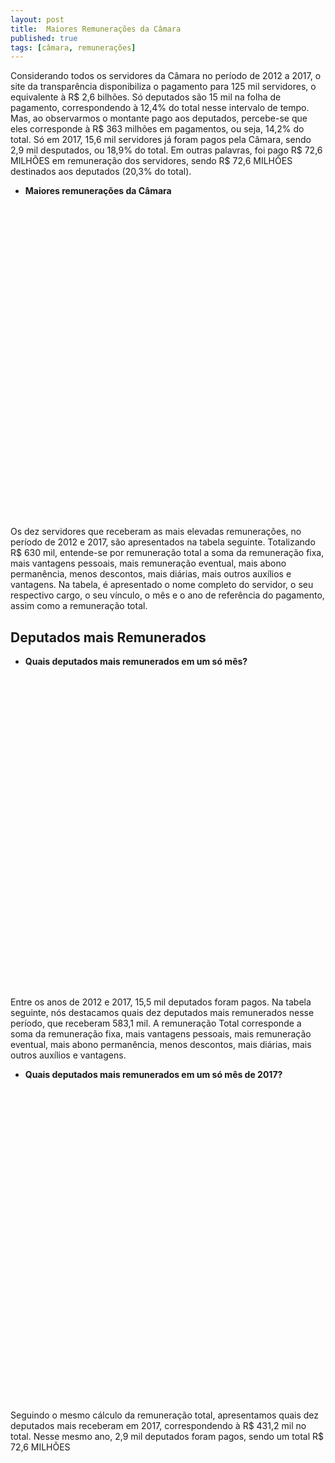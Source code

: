 ```yaml
---
layout: post
title:  Maiores Remunerações da Câmara
published: true
tags: [câmara, remunerações]
---
```







Considerando todos os servidores da Câmara no período de 2012 a 2017, o site da transparência disponibiliza o pagamento para 125 mil servidores, o equivalente à R$ 2,6 bilhões. Só deputados são 15 mil na folha de pagamento, correspondendo à 12,4% do total nesse intervalo de tempo. Mas, ao observarmos o montante pago aos deputados, percebe-se que eles corresponde à R$ 363 milhões em pagamentos, ou seja, 14,2% do total. Só em 2017, 15,6 mil servidores já foram pagos pela Câmara, sendo 2,9 mil desputados, ou 18,9% do total. Em outras palavras, foi pago R$ 72,6 MILHÕES em remuneração dos servidores, sendo R$ 72,6 MILHÕES destinados aos deputados (20,3% do total).


* **Maiores remunerações da Câmara**

<!--html_preserve--><div id="htmlwidget-14808655216be2c01de0" style="width:100%;height:500px;" class="highchart html-widget"></div>
<script type="application/json" data-for="htmlwidget-14808655216be2c01de0">{"x":{"hc_opts":{"title":{"text":null},"yAxis":{"title":{"text":null}},"credits":{"enabled":false},"exporting":{"enabled":false},"plotOptions":{"series":{"turboThreshold":0},"treemap":{"layoutAlgorithm":"squarified"},"bubble":{"minSize":5,"maxSize":25}},"annotationsOptions":{"enabledButtons":false},"tooltip":{"delayForDisplay":10},"chart":{"type":"column"},"xAxis":{"categories":[" JOAO MARCOS FERREIRA CANTARINO"," GUILHERME CRUZ DE SOUZA COELHO"," CAJAR ONESIMO RIBEIRO NARDES"," CLEUZA PEREIRA DO NASCIMENTO"," JONES ALEXANDRE MARTINS"," NIVALDO FERREIRA DE ALBUQUERQUE NETO"," WADIH NEMER DAMOUS FILHO"," LUCIANO FRED BRAGA PENHA"," ADMAR GONZAGA NETO"," LUZIA MARIA FERREIRA"]},"series":[{"data":[96224.08,61393.44,61341.3,61237.03,61237.03,61237.03,59689.06,59657.28,55380.82,53023.17],"name":"Nome dos servidores"}]},"theme":{"chart":{"backgroundColor":"transparent"}},"conf_opts":{"global":{"Date":null,"VMLRadialGradientURL":"http =//code.highcharts.com/list(version)/gfx/vml-radial-gradient.png","canvasToolsURL":"http =//code.highcharts.com/list(version)/modules/canvas-tools.js","getTimezoneOffset":null,"timezoneOffset":0,"useUTC":true},"lang":{"contextButtonTitle":"Chart context menu","decimalPoint":".","downloadJPEG":"Download JPEG image","downloadPDF":"Download PDF document","downloadPNG":"Download PNG image","downloadSVG":"Download SVG vector image","drillUpText":"Back to {series.name}","invalidDate":null,"loading":"Loading...","months":["January","February","March","April","May","June","July","August","September","October","November","December"],"noData":"No data to display","numericSymbols":["k","M","G","T","P","E"],"printChart":"Print chart","resetZoom":"Reset zoom","resetZoomTitle":"Reset zoom level 1:1","shortMonths":["Jan","Feb","Mar","Apr","May","Jun","Jul","Aug","Sep","Oct","Nov","Dec"],"thousandsSep":" ","weekdays":["Sunday","Monday","Tuesday","Wednesday","Thursday","Friday","Saturday"]}},"type":"chart","fonts":[],"debug":false},"evals":[],"jsHooks":[]}</script><!--/html_preserve-->

  
  Os dez servidores que receberam as mais elevadas remunerações, no período de 2012 e 2017, são apresentados na tabela seguinte. Totalizando R$ 630 mil, entende-se por remuneração total a soma da remuneração fixa, mais vantagens pessoais, mais remuneração eventual, mais abono permanência, menos descontos, mais diárias, mais outros auxílios e vantagens. Na tabela, é apresentado o nome completo do servidor, o seu respectivo cargo, o seu vínculo, o mês e o ano de referência do pagamento, assim como a remuneração total.


<!--html_preserve--><div id="htmlwidget-fa0b459df05a57c3f8ba" style="width:100%;height:auto;" class="datatables html-widget"></div>
<script type="application/json" data-for="htmlwidget-fa0b459df05a57c3f8ba">{"x":{"filter":"none","data":[[" JOAO MARCOS FERREIRA CANTARINO"," GUILHERME CRUZ DE SOUZA COELHO"," CAJAR ONESIMO RIBEIRO NARDES"," CLEUZA PEREIRA DO NASCIMENTO"," JONES ALEXANDRE MARTINS"," NIVALDO FERREIRA DE ALBUQUERQUE NETO"," WADIH NEMER DAMOUS FILHO"," LUCIANO FRED BRAGA PENHA"," ADMAR GONZAGA NETO"," LUZIA MARIA FERREIRA"],[" ANALISTA LEGISLATIVO"," DEPUTADO"," DEPUTADO"," DEPUTADO"," DEPUTADO"," DEPUTADO"," DEPUTADO"," DEPUTADO"," ANALISTA LEGISLATIVO"," DEPUTADO"],[" QUADRO EFETIVO"," PARLAMENTAR"," PARLAMENTAR"," PARLAMENTAR"," PARLAMENTAR"," PARLAMENTAR"," PARLAMENTAR"," PARLAMENTAR"," QUADRO EFETIVO"," PARLAMENTAR"],[5,6,6,6,6,6,6,5,3,5],[2017,2016,2016,2016,2016,2016,2015,2016,2014,2017],[96224.08,61393.44,61341.3,61237.03,61237.03,61237.03,59689.06,59657.28,55380.82,53023.17]],"container":"<table class=\"display\">\n  <thead>\n    <tr>\n      <th>Nome<\/th>\n      <th>Cargo<\/th>\n      <th>Vnculo<\/th>\n      <th>Mês<\/th>\n      <th>Ano<\/th>\n      <th>Remuneração Total (R$)<\/th>\n    <\/tr>\n  <\/thead>\n<\/table>","options":{"paging":false,"info":false,"searching":false,"columnDefs":[{"className":"dt-right","targets":[3,4,5]}],"order":[],"autoWidth":false,"orderClasses":false,"rowCallback":"function(row, data) {\nDTWidget.formatCurrency(this, row, data, 5, '', 2, 3, ',', ',', true);\n}"},"selection":{"mode":"multiple","selected":null,"target":"row"}},"evals":["options.rowCallback"],"jsHooks":[]}</script><!--/html_preserve-->








## Deputados mais Remunerados


* **Quais deputados mais remunerados em um só mês?**

<!--html_preserve--><div id="htmlwidget-fee4a0eed5a18bda66b4" style="width:100%;height:500px;" class="highchart html-widget"></div>
<script type="application/json" data-for="htmlwidget-fee4a0eed5a18bda66b4">{"x":{"hc_opts":{"title":{"text":null},"yAxis":{"title":{"text":null}},"credits":{"enabled":false},"exporting":{"enabled":false},"plotOptions":{"series":{"turboThreshold":0},"treemap":{"layoutAlgorithm":"squarified"},"bubble":{"minSize":5,"maxSize":25}},"annotationsOptions":{"enabledButtons":false},"tooltip":{"delayForDisplay":10},"chart":{"type":"column"},"xAxis":{"categories":[" GUILHERME CRUZ DE SOUZA COELHO"," CAJAR ONESIMO RIBEIRO NARDES"," CLEUZA PEREIRA DO NASCIMENTO"," JONES ALEXANDRE MARTINS"," NIVALDO FERREIRA DE ALBUQUERQUE NETO"," WADIH NEMER DAMOUS FILHO"," LUCIANO FRED BRAGA PENHA"," LUZIA MARIA FERREIRA"," MARIA LAURA MONTEZA DE SOUZA CARNEIRO"," AUREO LIDIO MOREIRA RIBEIRO"]},"series":[{"data":[61393.44,61341.3,61237.03,61237.03,61237.03,59689.06,59657.28,53023.17,52338.02,51942.98],"name":"Nome dos deputados"}]},"theme":{"chart":{"backgroundColor":"transparent"}},"conf_opts":{"global":{"Date":null,"VMLRadialGradientURL":"http =//code.highcharts.com/list(version)/gfx/vml-radial-gradient.png","canvasToolsURL":"http =//code.highcharts.com/list(version)/modules/canvas-tools.js","getTimezoneOffset":null,"timezoneOffset":0,"useUTC":true},"lang":{"contextButtonTitle":"Chart context menu","decimalPoint":".","downloadJPEG":"Download JPEG image","downloadPDF":"Download PDF document","downloadPNG":"Download PNG image","downloadSVG":"Download SVG vector image","drillUpText":"Back to {series.name}","invalidDate":null,"loading":"Loading...","months":["January","February","March","April","May","June","July","August","September","October","November","December"],"noData":"No data to display","numericSymbols":["k","M","G","T","P","E"],"printChart":"Print chart","resetZoom":"Reset zoom","resetZoomTitle":"Reset zoom level 1:1","shortMonths":["Jan","Feb","Mar","Apr","May","Jun","Jul","Aug","Sep","Oct","Nov","Dec"],"thousandsSep":" ","weekdays":["Sunday","Monday","Tuesday","Wednesday","Thursday","Friday","Saturday"]}},"type":"chart","fonts":[],"debug":false},"evals":[],"jsHooks":[]}</script><!--/html_preserve-->


  Entre os anos de 2012 e 2017, 15,5 mil deputados foram pagos. Na tabela seguinte, nós destacamos quais dez deputados mais remunerados nesse período, que receberam 583,1 mil. A remuneração Total corresponde a soma da remuneração fixa, mais vantagens pessoais, mais remuneração eventual, mais abono permanência, menos descontos, mais diárias, mais outros auxílios e vantagens.

<!--html_preserve--><div id="htmlwidget-ebf86257a4025fcced6f" style="width:100%;height:auto;" class="datatables html-widget"></div>
<script type="application/json" data-for="htmlwidget-ebf86257a4025fcced6f">{"x":{"filter":"none","data":[[" GUILHERME CRUZ DE SOUZA COELHO"," CAJAR ONESIMO RIBEIRO NARDES"," CLEUZA PEREIRA DO NASCIMENTO"," JONES ALEXANDRE MARTINS"," NIVALDO FERREIRA DE ALBUQUERQUE NETO"," WADIH NEMER DAMOUS FILHO"," LUCIANO FRED BRAGA PENHA"," LUZIA MARIA FERREIRA"," MARIA LAURA MONTEZA DE SOUZA CARNEIRO"," AUREO LIDIO MOREIRA RIBEIRO"],[6,6,6,6,6,6,5,5,12,9],[2016,2016,2016,2016,2016,2015,2016,2017,2015,2016],[61393.44,61341.3,61237.03,61237.03,61237.03,59689.06,59657.28,53023.17,52338.02,51942.98]],"container":"<table class=\"display\">\n  <thead>\n    <tr>\n      <th>Nome<\/th>\n      <th>Mês<\/th>\n      <th>Ano<\/th>\n      <th>Remuneração Total (R$)<\/th>\n    <\/tr>\n  <\/thead>\n<\/table>","options":{"paging":false,"info":false,"searching":false,"columnDefs":[{"className":"dt-right","targets":[1,2,3]}],"order":[],"autoWidth":false,"orderClasses":false,"rowCallback":"function(row, data) {\nDTWidget.formatCurrency(this, row, data, 3, '', 2, 3, ',', ',', true);\n}"},"selection":{"mode":"multiple","selected":null,"target":"row"}},"evals":["options.rowCallback"],"jsHooks":[]}</script><!--/html_preserve-->

* **Quais deputados mais remunerados em um só mês de 2017?**

<!--html_preserve--><div id="htmlwidget-a44e1051d29cc1a6edc7" style="width:100%;height:500px;" class="highchart html-widget"></div>
<script type="application/json" data-for="htmlwidget-a44e1051d29cc1a6edc7">{"x":{"hc_opts":{"title":{"text":null},"yAxis":{"title":{"text":null}},"credits":{"enabled":false},"exporting":{"enabled":false},"plotOptions":{"series":{"turboThreshold":0},"treemap":{"layoutAlgorithm":"squarified"},"bubble":{"minSize":5,"maxSize":25}},"annotationsOptions":{"enabledButtons":false},"tooltip":{"delayForDisplay":10},"chart":{"type":"column"},"xAxis":{"categories":[" LUZIA MARIA FERREIRA"," ARTHUR VIRGILIO DO CARMO RIBEIRO BISNETO"," ATILA SIDNEY LINS ALBUQUERQUE"," PAULO SALIM MALUF"," VINICIUS DE AZEVEDO GURGEL"," GUILHERME MUSSI FERREIRA"," WLADIMIR AFONSO DA COSTA RABELO"," VINICIUS DE AZEVEDO GURGEL"," GUILHERME MUSSI FERREIRA"," GUILHERME MUSSI FERREIRA"]},"series":[{"data":[53023.17,44280.61,43532.88,43532.88,43302.79,42583.23,41463.27,40535.06,39581.81,39319.76],"name":"Nome dos deputados"}]},"theme":{"chart":{"backgroundColor":"transparent"}},"conf_opts":{"global":{"Date":null,"VMLRadialGradientURL":"http =//code.highcharts.com/list(version)/gfx/vml-radial-gradient.png","canvasToolsURL":"http =//code.highcharts.com/list(version)/modules/canvas-tools.js","getTimezoneOffset":null,"timezoneOffset":0,"useUTC":true},"lang":{"contextButtonTitle":"Chart context menu","decimalPoint":".","downloadJPEG":"Download JPEG image","downloadPDF":"Download PDF document","downloadPNG":"Download PNG image","downloadSVG":"Download SVG vector image","drillUpText":"Back to {series.name}","invalidDate":null,"loading":"Loading...","months":["January","February","March","April","May","June","July","August","September","October","November","December"],"noData":"No data to display","numericSymbols":["k","M","G","T","P","E"],"printChart":"Print chart","resetZoom":"Reset zoom","resetZoomTitle":"Reset zoom level 1:1","shortMonths":["Jan","Feb","Mar","Apr","May","Jun","Jul","Aug","Sep","Oct","Nov","Dec"],"thousandsSep":" ","weekdays":["Sunday","Monday","Tuesday","Wednesday","Thursday","Friday","Saturday"]}},"type":"chart","fonts":[],"debug":false},"evals":[],"jsHooks":[]}</script><!--/html_preserve-->

  Seguindo o mesmo cálculo da remuneração total, apresentamos quais dez deputados mais receberam em 2017, correspondendo à R$ 431,2 mil no total. Nesse mesmo ano, 2,9 mil deputados foram pagos, sendo um total R$ 72,6 MILHÕES

<!--html_preserve--><div id="htmlwidget-464772d8dbf50a7691bd" style="width:100%;height:auto;" class="datatables html-widget"></div>
<script type="application/json" data-for="htmlwidget-464772d8dbf50a7691bd">{"x":{"filter":"none","data":[[" LUZIA MARIA FERREIRA"," ARTHUR VIRGILIO DO CARMO RIBEIRO BISNETO"," ATILA SIDNEY LINS ALBUQUERQUE"," PAULO SALIM MALUF"," VINICIUS DE AZEVEDO GURGEL"," GUILHERME MUSSI FERREIRA"," WLADIMIR AFONSO DA COSTA RABELO"," VINICIUS DE AZEVEDO GURGEL"," GUILHERME MUSSI FERREIRA"," GUILHERME MUSSI FERREIRA"],[5,6,3,3,5,2,3,4,5,6],[2017,2017,2017,2017,2017,2017,2017,2017,2017,2017],[53023.17,44280.61,43532.88,43532.88,43302.79,42583.23,41463.27,40535.06,39581.81,39319.76]],"container":"<table class=\"display\">\n  <thead>\n    <tr>\n      <th>Nome<\/th>\n      <th>Mês<\/th>\n      <th>Ano<\/th>\n      <th>Remuneração Total (R$)<\/th>\n    <\/tr>\n  <\/thead>\n<\/table>","options":{"paging":false,"info":false,"searching":false,"columnDefs":[{"className":"dt-right","targets":[1,2,3]}],"order":[],"autoWidth":false,"orderClasses":false,"rowCallback":"function(row, data) {\nDTWidget.formatCurrency(this, row, data, 3, '', 2, 3, ',', ',', true);\n}"},"selection":{"mode":"multiple","selected":null,"target":"row"}},"evals":["options.rowCallback"],"jsHooks":[]}</script><!--/html_preserve-->


